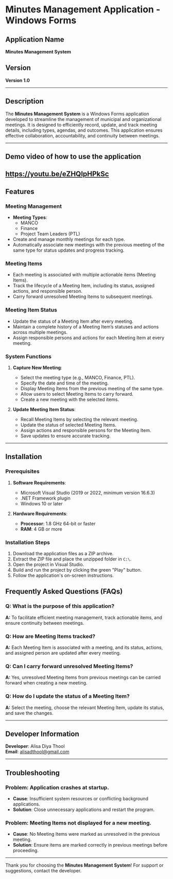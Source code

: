 # Minutes Management Application - Windows Forms

## Application Name
**Minutes Management System**

## Version
**Version 1.0**

---

## Description
The **Minutes Management System** is a Windows Forms application developed to streamline the management of municipal and organizational meetings. It is designed to efficiently record, update, and track meeting details, including types, agendas, and outcomes. This application ensures effective collaboration, accountability, and continuity between meetings.

---
## Demo video of how to use the application
https://youtu.be/eZHQIpHPkSc
---
## Features

### Meeting Management
- **Meeting Types**:
  - MANCO
  - Finance
  - Project Team Leaders (PTL)
- Create and manage monthly meetings for each type.
- Automatically associate new meetings with the previous meeting of the same type for status updates and progress tracking.

### Meeting Items
- Each meeting is associated with multiple actionable items (Meeting Items).
- Track the lifecycle of a Meeting Item, including its status, assigned actions, and responsible person.
- Carry forward unresolved Meeting Items to subsequent meetings.

### Meeting Item Status
- Update the status of a Meeting Item after every meeting.
- Maintain a complete history of a Meeting Item’s statuses and actions across multiple meetings.
- Assign responsible persons and actions for each Meeting Item at every meeting.

### System Functions
1. **Capture New Meeting**:
   - Select the meeting type (e.g., MANCO, Finance, PTL).
   - Specify the date and time of the meeting.
   - Display Meeting Items from the previous meeting of the same type.
   - Allow users to select Meeting Items to carry forward.
   - Create a new meeting with the selected items.

2. **Update Meeting Item Status**:
   - Recall Meeting Items by selecting the relevant meeting.
   - Update the status of selected Meeting Items.
   - Assign actions and responsible persons for the Meeting Item.
   - Save updates to ensure accurate tracking.

---

## Installation

### Prerequisites
1. **Software Requirements**:
   - Microsoft Visual Studio (2019 or 2022, minimum version 16.6.3)
   - .NET Framework plugin
   - Windows 10 or later

2. **Hardware Requirements**:
   - **Processor**: 1.8 GHz 64-bit or faster
   - **RAM**: 4 GB or more

### Installation Steps
1. Download the application files as a ZIP archive.
2. Extract the ZIP file and place the unzipped folder in `C:\`.
3. Open the project in Visual Studio.
4. Build and run the project by clicking the green "Play" button.
5. Follow the application's on-screen instructions.

## Frequently Asked Questions (FAQs)

### Q: What is the purpose of this application?
**A:** To facilitate efficient meeting management, track actionable items, and ensure continuity between meetings.

### Q: How are Meeting Items tracked?
**A:** Each Meeting Item is associated with a meeting, and its status, actions, and assigned person are updated after every meeting.

### Q: Can I carry forward unresolved Meeting Items?
**A:** Yes, unresolved Meeting Items from previous meetings can be carried forward when creating a new meeting.

### Q: How do I update the status of a Meeting Item?
**A:** Select the meeting, choose the relevant Meeting Item, update its status, and save the changes.

---

## Developer Information
**Developer**: Alisa Diya Thool  
**Email**: alisadthool@gmail.com

---

## Troubleshooting

### Problem: Application crashes at startup.
- **Cause**: Insufficient system resources or conflicting background applications.
- **Solution**: Close unnecessary applications and restart the program.

### Problem: Meeting Items not displayed for a new meeting.
- **Cause**: No Meeting Items were marked as unresolved in the previous meeting.
- **Solution**: Ensure items are marked correctly in previous meetings before proceeding.

---

Thank you for choosing the **Minutes Management System**! For support or suggestions, contact the developer.

